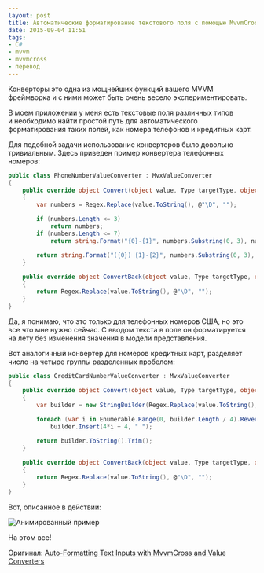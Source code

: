 ```yaml
---
layout: post
title: Автоматические форматирование текстового поля с помощью MvvmCross и конвертеров
date: 2015-09-04 11:51
tags:
- C#
- mvvm
- mvvmcross
- перевод
---
```


Конверторы это одна из мощнейших функций вашего MVVM фреймворка и с ними может быть очень весело экспериментировать.

В моем приложении у меня есть текстовые поля различных типов и необходимо найти простой путь для автоматического форматирования таких полей, как номера телефонов и кредитных карт.

Для подобной задачи использование конвертеров было довольно тривиальным. Здесь приведен пример конвертера телефонных номеров:

``` csharp
public class PhoneNumberValueConverter : MvxValueConverter  
{
	public override object Convert(object value, Type targetType, object parameter, CultureInfo culture)
	{
		var numbers = Regex.Replace(value.ToString(), @"\D", "");

		if (numbers.Length <= 3)
			return numbers;
		if (numbers.Length <= 7)
			return string.Format("{0}-{1}", numbers.Substring(0, 3), numbers.Substring(3));

		return string.Format("({0}) {1}-{2}", numbers.Substring(0, 3), numbers.Substring(3, 3), numbers.Substring(6));
	}
	
	public override object ConvertBack(object value, Type targetType, object parameter, CultureInfo culture)
	{
		return Regex.Replace(value.ToString(), @"\D", "");
	}
}
```

Да, я понимаю, что это только для телефонных номеров США, но это все что мне нужно сейчас. С вводом текста в поле он форматируется на лету без изменения значения в модели представления.

Вот аналогичный конвертер для номеров кредитных карт, разделяет число на четыре группы разделенных пробелом:

``` csharp
public class CreditCardNumberValueConverter : MvxValueConverter  
{
	public override object Convert(object value, Type targetType, object parameter, CultureInfo culture)
	{
		var builder = new StringBuilder(Regex.Replace(value.ToString(), @"\D", ""));

		foreach (var i in Enumerable.Range(0, builder.Length / 4).Reverse())
			builder.Insert(4*i + 4, " ");

		return builder.ToString().Trim();
	}
	
	public override object ConvertBack(object value, Type targetType, object parameter, CultureInfo culture)
	{
		return Regex.Replace(value.ToString(), @"\D", "");
	}
}
```

Вот, описанное в действии:

![Анимированный пример](http://www.gregshackles.com/content/images/2014/12/vc-3.gif)

На этом все!


Оригинал: [Auto-Formatting Text Inputs with MvvmCross and Value Converters](http://www.gregshackles.com/auto-formatting-text-inputs-with-mvvmcross-and-value-converters/)
